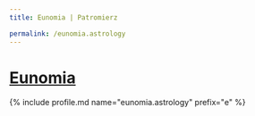 ```yaml
---
title: Eunomia | Patromierz

permalink: /eunomia.astrology
---
```


# [Eunomia](https://patronite.pl/eunomia.astrology)

{% include profile.md name="eunomia.astrology" prefix="e" %}
